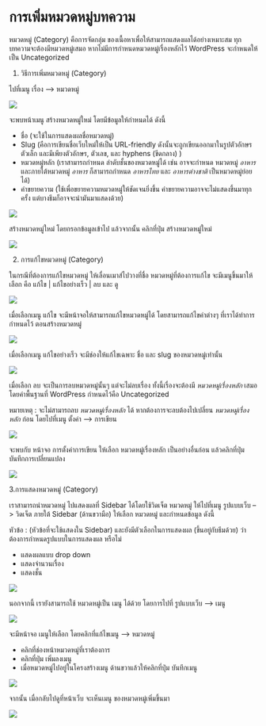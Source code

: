 # การเพิ่มหมวดหมู่บทความ

หมวดหมู่ \(Category\) คือการจัดกลุ่ม ของเนื้อหาเพื่อให้สามารถแสดงผลได้อย่างเหมาะสม ทุกบทความจะต้องมีหมวดหมู่เสมอ หากไม่มีการกำหนดหมวดหมู่เรื่องหลักไว้ WordPress จะกำหนดให้เป็น Uncategorized

1. วิธีการเพิ่มหมวดหมู่ \(Category\)

ไปที่เมนู เรื่อง –&gt; หมวดหมู่

![](https://wpman.org/wp-content/uploads/2018/02/Screen-Shot-2018-02-17-at-10.34.40-AM-1024x734.png)

จะพบหน้าเมนู สร้างหมวดหมู่ใหม่ โดยมีข้อมูลให้กำหนดได้ ดังนี้

* ชื่อ \(จะใช้ในการแสดงผลชื่อหมวดหมู่\)
* Slug \(คือการเขียนชื่อเว็บใหม่ให้เป็น URL-friendly ดังนั้นจะถูกเขียนออกมาในรูปตัวอักษรตัวเล็ก และมีเพียงตัวอักษร, ตัวเลข, และ hyphens \(ขีดกลาง\) \)
* หมวดหมู่หลัก \(เราสามารถกำหนด ลำดับชั้นของหมวดหมู่ได้ เช่น อาจจะกำหนด หมวดหมู่ _อาหาร_ และภายใต้หมวดหมู่ _อาหาร_ ก็สามารถกำหนด _อาหารไทย_ และ _อาหารต่างชาติ_ เป็นหมวดหมู่ย่อยได้\)
* คำขยายความ \(ใช้เพื่อขยายความหมวดหมู่ให้ชัดเจนยิ่งขึ้น คำขยายความอาจจะไม่แสดงขึ้นมาทุกครั้ง แต่บางธีมก็อาจจะนำมันมาแสดงด้วย\)

![](https://wpman.org/wp-content/uploads/2018/02/Screen-Shot-2018-02-17-at-10.35.47-AM-1024x519.png)

สร้างหมวดหมู่ใหม่ โดยกรอกข้อมูลเข้าไป แล้วจากนั้น คลิกที่ปุ่ม สร้างหมวดหมู่ใหม่

![](https://wpman.org/wp-content/uploads/2018/02/Screen-Shot-2018-02-17-at-11.07.56-AM-878x1024.png)

2. การแก้ไขหมวดหมู่ \(Category\)

ในกรณีที่ต้องการแก้ไขหมวดหมู่ ให้เลื่อนเมาส์ไปวางที่ชื่อ หมวดหมู่ที่ต้องการแก้ไข จะมีเมนูขึ้นมาให้เลือก คือ แก้ไข \| แก้ไขอย่างเร็ว \| ลบ และ ดู

![](https://wpman.org/wp-content/uploads/2018/02/Screen-Shot-2018-02-17-at-11.11.49-AM-1024x616.png)

เมื่อเลือกเมนู แก้ไข จะมีหน้าจอให้สามารถแก้ไขหมวดหมู่ได้ โดยสามารถแก้ไขค่าต่างๆ ที่เราได้ทำการกำหนดไว้ ตอนสร้างหมวดหมู่

![](https://wpman.org/wp-content/uploads/2018/02/Screen-Shot-2018-02-17-at-11.14.48-AM-1024x626.png)

เมื่อเลือกเมนู แก้ไขอย่างเร็ว จะมีช่องให้แก้ไขเฉพาะ ชื่อ และ slug ของหมวดหมู่เท่านั้น

![](https://wpman.org/wp-content/uploads/2018/02/Screen-Shot-2018-02-17-at-11.16.04-AM-1024x598.png)

เมื่อเลือก ลบ จะเป็นการลบหมวดหมู่นั้นๆ แต่จะไม่ลบเรื่อง ทั้งนี้เรื่องจะต้องมี _หมวดหมู่เรื่องหลัก_ เสมอ โดยค่าพื้นฐานที่ WordPress กำหนดไว้คือ Uncategorized

หมายเหตุ : จะไม่สามารถลบ _หมวดหมู่เรื่องหลัก_ ได้ หากต้องการจะลบต้องไปเปลี่ยน _หมวดหมู่เรื่องหลัก_ ก่อน โดยไปที่เมนู ตั้งค่า –&gt; การเขียน

![](https://wpman.org/wp-content/uploads/2018/02/Screen-Shot-2018-02-17-at-1.29.39-PM-1024x1004.png)

จะพบกับ หน้าจอ การตั้งค่าการเขียน ให้เลือก หมวดหมู่เรื่องหลัก เป็นอย่างอื่นก่อน แล้วคลิกที่ปุ่ม บันทึกการเปลี่ยนแปลง

![](https://wpman.org/wp-content/uploads/2018/02/Screen-Shot-2018-02-17-at-1.31.55-PM-1024x673.png)

3.การแสดงหมวดหมู่ \(Category\)

เราสามารถนำหมวดหมู่ ไปแสดงผลที่ Sidebar ได้โดยใช้วิดเจ็ต หมวดหมู่ ให้ไปที่เมนู รูปแบบเว็บ –&gt; วิดเจ็ต ภายใต้ Sidebar \(ด้านขวามือ\) ให้เลือก หมวดหมู่ และกำหนดข้อมูล ดังนี้

หัวข้อ : \(หัวข้อที่จะใช้แสดงใน Sidebar\) และยังมีตัวเลือกในการแสดงผล \(ขึ้นอยู่กับธีมด้วย\) ว่าต้องการกำหนดรูปแบบในการแสดงผล หรือไม่

* แสดงผลแบบ drop down
* แสดงจำนวนเรื่อง
* แสดงชั้น

![](https://wpman.org/wp-content/uploads/2018/02/Screen-Shot-2018-02-17-at-11.20.00-AM-1024x710.png)

นอกจากนี้ เรายังสามารถใช้ หมวดหมู่เป็น เมนู ได้ด้วย โดยการไปที่ รูปแบบเว็บ –&gt; เมนู

![](https://wpman.org/wp-content/uploads/2018/02/Screen-Shot-2018-02-17-at-1.40.34-PM-1024x793.png)

จะมีหน้าจอ เมนูให้เลือก โดยคลิกที่แก้ไขเมนู –&gt; หมวดหมู่

* คลิกที่ช่องหน้าหมวดหมู่ที่เราต้องการ
* คลิกที่ปุ่ม เพิ่มลงเมนู
* เมื่อหมวดหมู่ไปอยู่ในโครงสร้างเมนู ด้านขวาแล้วให้คลิกที่ปุ่ม บันทึกเมนู

![](https://wpman.org/wp-content/uploads/2018/02/Screen-Shot-2018-02-17-at-1.43.00-PM-1024x612.png)

จากนั้น เมื่อกลับไปดูที่หน้าเว็บ จะเห็นเมนู ของหมวดหมู่เพิ่มขึ้นมา

![](https://wpman.org/wp-content/uploads/2018/02/Screen-Shot-2018-02-17-at-11.53.58-AM-1024x484.png)

